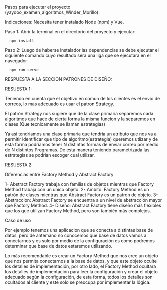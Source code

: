 
Pasos para ejecutar el proyecto (yaydoo_examen_algoritmos_Winder_Morillo): 

Indicaciones: Necesita tener instalado Node (npm) y Vue. 

Paso 1: Abrir la terminal en el directorio del proyecto y ejecutar: 

      npm install

Paso 2: Luego de haberse instalador las dependencias se debe ejecutar el siguiente comando cuyo resultado sera una liga que se ejecutara en el navegador

      npm run serve





RESPUESTA A LA SECCION PATRONES DE DISEÑO:

RESUESTA  1:

Teniendo en cuenta que el objetivo en comun de los clientes es el envio de correos, lo mas adecuado es usar el patron Strategy.

El patrón Strategy nos sugiere que de la clase primaria separemos cada algoritmos que hace de cierta forma la misma funcion y la separemos en clases (Que tecnicamente se llaman estrategias)

Ya asi tendriamos una clase primaria que tendria un atributo que nos va a permitir identificar que tipo de algoritmo(estrategia) queremos utlizar y de esta forma 
podriamos tener N distintas formas de enviar correo por medio de N distintos Programas. De esta manera teniendo parametrizada las estrategias se podrian escoger cual utilizar. 



RESUESTA 2:

Diferencias entre Factory Method y Abstract Factory

1- Abstract Factory trabaja con familias de objetos mientras que Factory Method  trabaja con un unico objeto. 
2- Ambito: Factory Method es un patrón de clases mientras que Abstract Factory es un patron de objeto.
3- Abstraccion: Abstract Factory se encuentra a un nivel de abstracción mayor que Factory Method.
4- Diseño: Abstract Factory tiene diseño más flexibles que los que utilizan Factory Method, pero son también más complejos.


Caso de uso

Por ejemplo tenemos una aplicacion que se conecta a distintas base de datos, pero de antemano no conocemos que base de datos vamos a conectarnos y es solo por medio de la configuración es como podremos determinar que base de datos estaremos utilizando.

Lo más recomendable es crear un Factory Method que nos cree un objeto que nos permita conectarnos a la base de datos, y que este objeto oculte los detalles de implementación, por otro lado, el Factory Method ocultara los detalles de implementación para leer la configuración y crear el objeto adecuado según la configuración, de esta forma, todos los detalles son ocultados al cliente y este solo se preocupa por implementar la lógica.











